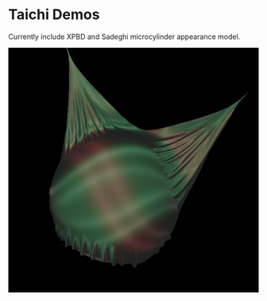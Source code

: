 # Taichi Demos

Currently include XPBD and Sadeghi microcylinder appearance model.

![Test XPBD and Sadeghi](./Images/TestSadeghi.png)
